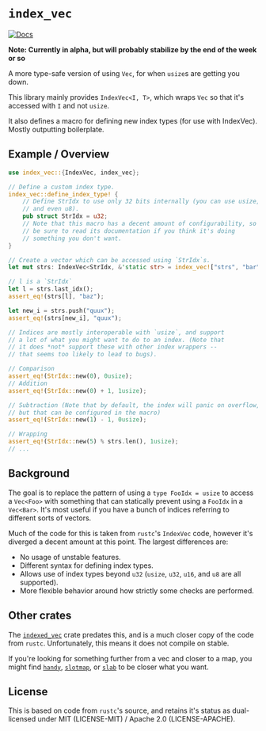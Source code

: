 # `index_vec`

[![Docs](https://docs.rs/index_vec/badge.svg)](https://docs.rs/index_vec)

**Note: Currently in alpha, but will probably stabilize by the end of the week or so**

A more type-safe version of using `Vec`, for when `usize`s are getting you down.

This library mainly provides `IndexVec<I, T>`, which wraps `Vec` so that it's
accessed with `I` and not `usize`.

It also defines a macro for defining new index types (for use with IndexVec).
Mostly outputting boilerplate.

## Example / Overview

```rust
use index_vec::{IndexVec, index_vec};

// Define a custom index type.
index_vec::define_index_type! {
    // Define StrIdx to use only 32 bits internally (you can use usize, u16,
    // and even u8).
    pub struct StrIdx = u32;
    // Note that this macro has a decent amount of configurability, so
    // be sure to read its documentation if you think it's doing
    // something you don't want.
}

// Create a vector which can be accessed using `StrIdx`s.
let mut strs: IndexVec<StrIdx, &'static str> = index_vec!["strs", "bar", "baz"];

// l is a `StrIdx`
let l = strs.last_idx();
assert_eq!(strs[l], "baz");

let new_i = strs.push("quux");
assert_eq!(strs[new_i], "quux");

// Indices are mostly interoperable with `usize`, and support
// a lot of what you might want to do to an index. (Note that
// it does *not* support these with other index wrappers --
// that seems too likely to lead to bugs).

// Comparison
assert_eq!(StrIdx::new(0), 0usize);
// Addition
assert_eq!(StrIdx::new(0) + 1, 1usize);

// Subtraction (Note that by default, the index will panic on overflow,
// but that can be configured in the macro)
assert_eq!(StrIdx::new(1) - 1, 0usize);

// Wrapping
assert_eq!(StrIdx::new(5) % strs.len(), 1usize);
// ...
```
## Background

The goal is to replace the pattern of using a `type FooIdx = usize` to access a
`Vec<Foo>` with something that can statically prevent using a `FooIdx` in a
`Vec<Bar>`. It's most useful if you have a bunch of indices referring to
different sorts of vectors.

Much of the code for this is taken from `rustc`'s `IndexVec` code, however it's
diverged a decent amount at this point. The largest differences are:

- No usage of unstable features.
- Different syntax for defining index types.
- Allows use of index types beyond `u32` (`usize`, `u32`, `u16`, and `u8` are
  all supported).
- More flexible behavior around how strictly some checks are performed.

## Other crates

The [`indexed_vec`](https://crates.io/crates/indexed_vec) crate predates this,
and is a much closer copy of the code from `rustc`. Unfortunately, this means it
does not compile on stable.

If you're looking for something further from a vec and closer to a map, you might find [`handy`](https://crates.io/crates/handy), [`slotmap`](https://crates.io/crates/slotmap), or [`slab`](https://crates.io/crates/slab) to be closer what you want.

## License

This is based on code from `rustc`'s source, and retains it's status as
dual-licensed under MIT (LICENSE-MIT) / Apache 2.0 (LICENSE-APACHE).
